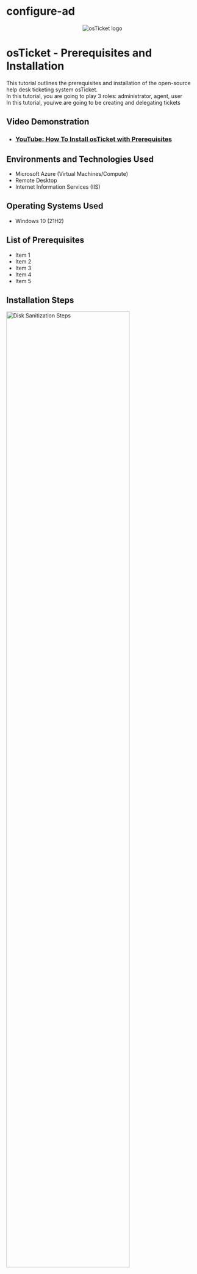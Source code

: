 # configure-ad

<p align="center">
<img src="https://i.imgur.com/Clzj7Xs.png" alt="osTicket logo"/>
</p>

<h1>osTicket - Prerequisites and Installation</h1>
This tutorial outlines the prerequisites and installation of the open-source help desk ticketing system osTicket.<br />
In this tutorial, you are going to play 3 roles:  administrator, agent, user <br>
In this tutorial, you/we are going to be creating and delegating tickets <br>

<h2>Video Demonstration</h2>

- ### [YouTube: How To Install osTicket with Prerequisites](https://www.youtube.com)

<h2>Environments and Technologies Used</h2>

- Microsoft Azure (Virtual Machines/Compute)
- Remote Desktop
- Internet Information Services (IIS)

<h2>Operating Systems Used </h2>

- Windows 10</b> (21H2)

<h2>List of Prerequisites</h2>

- Item 1
- Item 2
- Item 3
- Item 4
- Item 5

<h2>Installation Steps</h2>

<p>
<img src="https://i.imgur.com/DJmEXEB.png" height="80%" width="80%" alt="Disk Sanitization Steps"/>
</p>
<p>
<strong> SUMMARY</strong>  <br>
&nbsp;&nbsp;&nbsp;&nbsp;&nbsp;&nbsp;&nbsp;&nbsp;   <em> Instructions on how to get DC's private IP </em> <br>
<strong> Create 2 VMs (1 Window 2022 [DC-1], 1 Window 10 [Client-1]) (Use the same Resource Group and Vnet )</strong><br>
Windows 2022 - note: don't check the box under Licensing <br>
Windows 10 - DO check the box under Licensing

  
<strong> Change DC-1 NIC to static </strong><br>
&nbsp;&nbsp;&nbsp;&nbsp;  1) Go to the Virtual Machine's page <br>
2) Right click the name of your Windows 2022 DC-1 and open it in a new tab <br>
3) In the sidebar under "Networking" click "Network settings" (1) and then Click "IP configurations" (2) <br>
![1 - put 2 red recs](https://github.com/jaysixco/configure-ad/assets/160427311/cdf031c9-aded-4db5-a705-ea40688a515c)
<br>
4) Scroll down and click "ipconfig1" (1), then click "Static" (2), and then click "Save" (3) <br>
![2 - 3 red recs - ip, static, save](https://github.com/jaysixco/configure-ad/assets/160427311/66dc1505-5820-43f1-8521-77edd06a4d3f) <br>



<strong> Log in to DC-1's firewall (hint: type) and enable ICMPv4 traffic  </strong><br>
1) Log in to Windows 2022 VM through Remote Desktop <br>
- (copy and paste the instructions from monitoring traffic draft)
2) Type "firewall" in the start menu search bar
3) Click option with 'Advanced Security' <br>
<img width="960" alt="1" src="https://github.com/jaysixco/configure-ad/assets/160427311/6da63887-66cf-4881-a468-91e719fd54ea"> <br>
4) Click "Inbound Rules" (1), then scroll right until you are able see and click the "Protocol" tab (2) <br>
<img width="785" alt="2" src="https://github.com/jaysixco/configure-ad/assets/160427311/1d8d84fc-7469-443f-942b-c57e986095c2"> <br>
5) Scroll back to the left and, while holding down the Shift key on your keyboard, click these two "Core Networking Diagnostics" (1), then click "Enable Rule" (2) <br>
<img width="785" alt="3" src="https://github.com/jaysixco/configure-ad/assets/160427311/519678c6-983a-4b4e-b652-9f4303db229e"> <br>


<strong> Log in to Client-1 and ping DC-1's private IP address to see if it worked  </strong><br>
&nbsp;&nbsp;&nbsp;&nbsp;&nbsp;&nbsp;&nbsp;&nbsp;   <em> Instructions on how to get DC's private IP <br>
1) Start at Virtual Machines homepage <br>
2) Right click name of Window's 2022 VM and open it in a new tab <br>
3) Scroll down <br>
4) Under header called "Networking" you will see a number next to "Private IP address" <br>
5) Copy that number <br>
6) Remote Desktop your way into Client-1 <br>
7) Open command prompt <br>
8) Type "ping" and then paste the Private IP address you copied <br>
9) If it worked, you should see the word "Reply" repeated a few times like this: </em> <br>
<img width="960" alt="ping worked" src="https://github.com/jaysixco/configure-ad/assets/160427311/59817a5c-d136-4890-886b-a99891dec9b4">


<strong> DC-1 (windows 2022 VM) </strong>  
<strong> Install ADDS + setup forest </strong><br>
<strong>&nbsp;&nbsp;&nbsp;&nbsp;   Install ADDS </strong> = On the Service Manager page, click "Add roles and features" </strong><br>
<img width="960" alt="Capture" src="https://github.com/jaysixco/configure-ad/assets/160427311/86f64b1b-abfc-435f-a5ee-8e7135ec307e">
<br>
Keep clicking "Next>" button until you get to "Server Roles" tab (following screen). Click the box next to "Active Directory Domain Services" <br>
<img width="588" alt="Capture" src="https://github.com/jaysixco/configure-ad/assets/160427311/828837cc-8ec0-47f0-b7fc-2af4be09d846">
<br>
After you click the box next to "Active Directory Domain Services", this box will pop up (see screenshot below). Just click "Add Features" <br>
<img width="313" alt="Capture - Add Features" src="https://github.com/jaysixco/configure-ad/assets/160427311/5d63572e-eeb2-4df5-8d3f-d7c03914a40a">
<br>
After that, just keep clicking "Next" until you get to the "Confirmation" tab (see screenshot). Click "Install". Then after it installs, click "Close". <br>
<img width="590" alt="1" src="https://github.com/jaysixco/configure-ad/assets/160427311/b01ac33d-db0d-4c71-8f96-71d3caae2362">
<br>
<br>
<strong> Set up new forest </strong> = On the Service manager page, click the flag and triangle with an exclamation point  in it (1), then click "Promote this server to a domain controller"(2)> <br> 
<img width="956" alt="1" src="https://github.com/jaysixco/configure-ad/assets/160427311/02c4c4b6-160d-4a81-813e-83bebf39c861">
<br>


Click "Add a new forest" and type "mydomain.com" ><br>
<img width="572" alt="Capture2-addforest+username" src="https://github.com/jaysixco/configure-ad/assets/160427311/e043bf1e-0909-4b6f-acc0-6b3faf4153cc">


<br>

Create a password >  <br>
<img width="574" alt="Capture3-password" src="https://github.com/jaysixco/configure-ad/assets/160427311/a3c31e70-009d-47b6-b403-d16e0daf85e6">

<br>
<strong> Keep clicking "Next>" button until you get to the "Prerequisites Check" page. Then click "Install" button. After it installs, it will automatically log you out. </strong><br>
<strong> <em>If you try to log back in to DC-1 (Windows 2022 VM) with "labuser" as the username, it won't work. You have to log back in as "mydomain.com\labuser" in the username. You can still log in with the same password you used for "labuser" (ie. if your password was "Abc123" for username "labuser", the password is still "Abc123" for username "mydomain.com\labuser). </em></strong><br>
1) Start at DC-1 (Window 2022 VM) homepage <br>
2) Copy the Public IP address <br>
3) Open Remote Desktop Login page <br>
4) Paste the Public IP address, then click enter.
5) Click "More choices", then click "Use a different account"<br>
5) For the username, type "mydomain.com\labuser and type the same password you created for the VM <br>
<br>
<strong> Create an Admin account and a place to store all the users we'll create later  </strong><br>
1) Now that you're in to DC-1 (window 2022 VM), type "Active Directory"in Start Menu search box (1) and then cllick "Active Directory Users and Computers (ADUC)" (2) <br>
<img width="960" alt="Capture - ADUC" src="https://github.com/jaysixco/configure-ad/assets/160427311/b947408d-dde2-4fdd-9b40-57cb426ec615">
<br>

<strong> Create an Organizational Unit (OU) called “_EMPLOYEES”  </strong><br>
1) Right click "mydomain.com" <br>
2) Hover mouse over "New" <br>
3) Click "Organizational Unit"
4) Type "_EMPLOYEES" (Underscore not mandatory in '_EMPLOYEES') <br>
<img width="565" alt="Capture - OU" src="https://github.com/jaysixco/configure-ad/assets/160427311/d7c7cb8d-4d7c-40f7-bdd2-12d5f3374e75">
<br>

<strong> Create a new OU named “_ADMINS”  </strong><br>
1) Right click "mydomain.com" <br>
2) New > Organizational Unit <br>
3) type "_ADMINS" <br>
<br>

<strong> Create a new employee named “Jane Doe” (same password) with the username of “jane_admin”  </strong><br>
1) Right click '_ADMINS', hover mouse over "New", then click "User" <br>
<img width="565" alt="1" src="https://github.com/jaysixco/configure-ad/assets/160427311/bbf620b3-088d-43f6-ac1c-660895940107"> <br>
2) For "First name:" type "Jane" <br>
   For "Last name:" type "Doe" <br>
   For "User logon name:" Type "jane_admin"
   Then click "Next>" button<br>
<img width="328" alt="2" src="https://github.com/jaysixco/configure-ad/assets/160427311/a4dbca4e-232c-4eff-85d5-a45d56602ab3"> <br>
3) Create a password (you can use the same one that you created for the VMs)
4) Make sure the only box that is checked is "Password never expires", then click "Next>" <br>
<img width="328" alt="3" src="https://github.com/jaysixco/configure-ad/assets/160427311/aecf2c58-f81b-4e18-8193-6616a8bb248c"> <br>
5) On the page after this, click "Finish"<br>
<br>

<strong> DON'T FORGET to make jane_admin a “Domain Admin” (just because her name is in the Admin folder doesn't mean she's actually an Admin yet)   </strong><br>
<br>

<strong> Add jane_admin to the “Domain Admins” Security Group  </strong><br>
1) Double click "Admins" <br>
2) Right click "jane_admin" <br>
3) Click "Properties" <br>
4) Click "Member Of" tab <br>
5) Click "Add"
6) Type "domain" <br>
7) Click "Check names" <br>
8) Click "Domain Admins" <br>
9) Click following button sequence: "Ok","Ok","Apply","Ok" <br>
<br>

<strong> Log out/close the Remote Desktop connection to DC-1 and log back in as “mydomain.com\jane_admin”  </strong>
1) Open command prompt (type "cmd" in Start menu)
2) Type "logoff" and then press enter to log out
3) Copy DC-1's Public IP address, if you don't have it already <br>
4) Open Remote Desktop Login page (type "Remote Desktop" in Start menu <br>
5) Paste the Public IP address, then click enter.
6) Click "More choices", then click "Use a different account"<br>
5) For the username, type "mydomain.com\jane_admin" and type the same password you created for the VM <br>

<strong> Use jane_admin as your admin account from now on  </strong>

<strong> Now we'll be dealing with Client-1  </strong><br>

<strong> CLIENT-1 (windows 10 VM) </strong> <br>
<strong> Starting in Azure, go to DNS server and make it DC-1's private IP </strong> <br>
&nbsp;&nbsp;&nbsp;&nbsp;   Get DC's Private IP address first <br>
&nbsp;&nbsp;&nbsp;&nbsp;&nbsp;&nbsp;&nbsp;&nbsp;    Click DC-1 > Scroll down until you see "Private IP address" <br>   
1) Go to Azure's Virtual machine page
2) Right click Client-1 (window 10 Vm) and open it in a new tab
3) Under "Networking" on left hand side, click "Network settings" (1) and then Click "Network Interface" (2) <br>
![2](https://github.com/jaysixco/configure-ad/assets/160427311/3ea657a0-0262-47fc-932f-be8243511f63)
5) Click "DNS servers" (1), click "Custom" (2), paste DC-1's (2022 VM) private IP address in the box (3), and then click "Save"<br>
![3](https://github.com/jaysixco/configure-ad/assets/160427311/c71b4a54-869e-4571-9a36-6ef2d729992b)

&nbsp;&nbsp;&nbsp;&nbsp;   <strong> Go to Client-1 (Windows 10 VM) page and hit restart. Wait until it says the VM has been successfully restarted. </strong> <br>

&nbsp;&nbsp;&nbsp;&nbsp;   <strong> Now, log back in through Remote Desktop as labuser </strong> (remember, we haven't joined it to any domain yet)

<strong> In Client-1 (Window 10 VM) rename the PC as mydomain.com\jane_admin </strong><br>
1) Right click the start button <br>
2) Click "Systems" <br>
3) Scroll down <br>
4) Click "Rename this PC (advanced)" <br>
5) Click "Change" <br>
6) Click circle next to "Domain" <br>
7) Type "mydomain.com" and click "Ok" <br>
8) Then in the page that appears type for username:"mydomain.com\jane_admin" and whatever password you want (should probably use the same password you've been using for other parts) <br>
9) A box will pop up telling you that you must restart Client-1 Vm in order to apply the changes. Just click "Ok".
10) There should also be a pop-up (you might have to minimize other screens to see it) that asks if you want to Restart Now or Later. Click the button that says "Restart Now"
<br>

<strong> Remote Desktop for non-administrative users on Client-1 </strong> <br>
1) Remote Desktop your way back in to Client-1 as mydomain.com\jane_admin and open system properties (right click Start button > Click "System") <br>
2) Click “Remote Desktop” <br>
3) Click “Select users that can remotely access this PC” <br>
4) Click “Add” <br>
5) Type “domain users”, click </strong> "Check Names"
6) There might be a popup asking for credentials. Just type "mydomain.com\jane_admin" for the username and whatever password you created then click "Ok". On the page after that, click "OK" as well.

<strong> Create a bunch of additional users and attempt to log into Client-1 with one of the users </strong><br>
1) Log in to DC-1 as jane_admin
2) Open PowerShell_ise as an administrator (type Powershell in start menu search bar, right click "Windows Powershell ISE"(1) > Click "Run as administrator"(2) <br>
 <img width="960" alt="1" src="https://github.com/jaysixco/configure-ad/assets/160427311/c6ac6161-d01a-4ac0-91fe-92fa37c89912"> <br>
2a) If you're asked whether you want to allow this app to make changes to your device, click "Yes'
<br>
3) Open this link (https://github.com/joshmadakor1/AD_PS/blob/master/Generate-Names-Create-Users.ps1) in a new tab then click "Raw" (screenshot below) 
<br>
<img width="960" alt="Capture - Click Raw" src="https://github.com/jaysixco/configure-ad/assets/160427311/0891ba73-964d-4479-bc91-6e08c6055411">
<br>
4) Copy all the "Raw" content (ctrl + A, then ctrl + C), then go back to the Powershell Ise homepage (see screenshot below). <br>
5) Click "New File" (screenshot below, letter A). <br>
6) Click anywhere in the white section and press "ctrl + V" to Paste. <br>
7) Click the green play button to run the script (screenshot below, letter B)
<br>
<img width="854" alt="Capture - ctrl + V, New Script, Run Script" src="https://github.com/jaysixco/configure-ad/assets/160427311/31f27fbd-6c3b-47b7-8751-682adbb25135">
<br>
8) After you click the play button (screenshot above), a bunch of accounts will start generating
9) Type "Active Directory" in the start menu and click "Active Directory Users and Computers"
10) Click "mydomain.com" and then "_EMPLOYEES". You will see that all the accounts being generated are held here. <em>Example below </em>
<br>
<img width="565" alt="Capture - Users created" src="https://github.com/jaysixco/configure-ad/assets/160427311/352e9fef-cf56-4b6e-8eac-8956c6b9d500">
<br>

<strong> Log in to Client-1 with one of the accounts </strong><br>
In the screenshot above, we can see that one of the account names is "bapa.mop" so we will use it for our example. <br>
Log out of Client-1. Log back in through Remote Desktop. Click //"Use a different account"// (see first screenshot)
The username is "bapa.mop" (no "mydomain.com" required). 
If you noticed, because of the script all the accounts have the same password as password (see screenshot above<br>
<br>
<strong> Finish. </strong>

<p>
  <em>Steps above are accurate. Are able to complete with steps above. All that is left to do is slight formatting.</em>
</p>
<br>
<br>
<br>
<br>
<br>
<br>
<br>
<br>
<br>
<br>
<br>
<br>
<br>
<br>
<br>
<br>
<br>
<br>
<strong> SUMMARY):</strong>  <br>
&nbsp;&nbsp;&nbsp;&nbsp;&nbsp;&nbsp;&nbsp;&nbsp;   <em> Instructions on how to get DC's private IP </em> <br>
<strong> Create 2 VMs (1 Window 2022 [DC-1], 1 Window 10 [Client-1]) (Use the same Resource Group and Vnet )</strong>

  
<strong> Change DC-1 NIC to static </strong><br>
&nbsp;&nbsp;&nbsp;&nbsp;  DC-1 > In the sidebar under "Networking" click "Network settings" > click IP configurations > scroll down and click ipconfig > click static > Save


<strong> Login to DC-1's firewall (hint: type) and enable ICMPv4 traffic  </strong><br>
&nbsp;&nbsp;&nbsp;&nbsp;  Enable - Start menu > type firewall > click option with 'Advanced Security' > Inbound Rules > widen screen so you can see Protocol tab > 
&nbsp;&nbsp;&nbsp;&nbsp;  right click ICMPv4EchoRequests > Enable rule (there's two enable both of them in turn)

<strong> Login to Client-1 and ping DC-1 to see if it worked  </strong><br>
&nbsp;&nbsp;&nbsp;&nbsp;&nbsp;&nbsp;&nbsp;&nbsp;   <em> Instructions on how to get DC's private IP </em>
<img width="960" alt="ping worked" src="https://github.com/jaysixco/configure-ad/assets/160427311/59817a5c-d136-4890-886b-a99891dec9b4">


<strong> DC-1 </strong>  
<strong> Install ADDS + setup forest </strong><br>
<strong>&nbsp;&nbsp;&nbsp;&nbsp;   Install ADDS </strong> = Service Manager > 'Add roles and features' </strong><br>
<img width="960" alt="Capture" src="https://github.com/jaysixco/configure-ad/assets/160427311/86f64b1b-abfc-435f-a5ee-8e7135ec307e">
<br>
Keep clicking "Next>" button until you get to "Server Roles" tab (following screen). Click the box next to "Active Directory Domain Services" <br>
<img width="588" alt="Capture" src="https://github.com/jaysixco/configure-ad/assets/160427311/828837cc-8ec0-47f0-b7fc-2af4be09d846">
<br>
After you click the box next to "Active Directory Domain Services", this box will pop up (see screenshot below). Just click "Add Features" <br>
<img width="313" alt="Capture - Add Features" src="https://github.com/jaysixco/configure-ad/assets/160427311/5d63572e-eeb2-4df5-8d3f-d7c03914a40a">
<br>
After that, just keep clicking "Next" until you get to the "Features" tab (<em>add screenshot later</em>) Click Install. Then after it installs, click "Close".
<br>
<br>
<strong>&nbsp;&nbsp;&nbsp;&nbsp;   Set up new forest </strong> = Service manager > look at upper right on the left side of the word 'manage'; should see what looks like a flag and a triangle with an exclamation point in it, click it > <br> 
<img width="960" alt="Capture-flagexclamation" src="https://github.com/jaysixco/configure-ad/assets/160427311/332bade1-9d4a-4ca8-b582-a198b17bfb73">
>

<br>

Promote > <br>
<img width="960" alt="Capture1-promote" src="https://github.com/jaysixco/configure-ad/assets/160427311/781927ea-eb90-4e9b-a39c-d1c089470f88">
<br>


Click "Add a new forest" and type "mydomain.com" ><br>
<img width="572" alt="Capture2-addforest+username" src="https://github.com/jaysixco/configure-ad/assets/160427311/e043bf1e-0909-4b6f-acc0-6b3faf4153cc">


<br>

Create a password >  <br>
<img width="574" alt="Capture3-password" src="https://github.com/jaysixco/configure-ad/assets/160427311/a3c31e70-009d-47b6-b403-d16e0daf85e6">

<br>
<strong> Keep clicking "Next>" button until you can't anymore. Then click "Install" button. Wait. After it installs, it will automatically log you out. </strong><br>
<strong> If you try to log back in with "labuser" as the username, it won't work. You have to log back in as "mydomain.com\labuser" in the username. You can still log in with the same password you used for "labuser" (ie. if your password was "Abc123" for username "labuser", the password is still "Abc123" for username "mydomain.com\labuser).  </strong><br>
<br>

<strong> Create an Admin account and a place to store all the users we'll create later  </strong><br>
<strong> Log in to DC-1. Type "Active Directory"in Start Menu search box (//edit screenshot later, put red rectangle around the start menu search box and Active Dicrectory//) and click "Active Directory Users and Computers (ADUC)" > </strong><br>
<img width="960" alt="Capture - ADUC" src="https://github.com/jaysixco/configure-ad/assets/160427311/b947408d-dde2-4fdd-9b40-57cb426ec615">
<br>

<strong> Create an Organizational Unit (OU) called “_EMPLOYEES”  </strong><br>
&nbsp;&nbsp;&nbsp;&nbsp;  Right click "mydomain.com" > Hover mouse over "New" > Click "Organizational Unit" > (Underscore not mandatory in '_EMPLOYEES', but done for the lab) <br>
<img width="565" alt="Capture - OU" src="https://github.com/jaysixco/configure-ad/assets/160427311/d7c7cb8d-4d7c-40f7-bdd2-12d5f3374e75">
<br>

<strong> Create a new OU named “_ADMINS”  </strong><br>
&nbsp;&nbsp;&nbsp;&nbsp;  Right click "mydomain.com" > New > Organizational Unit > type "_ADMINS" <br>
<br>

<strong> Create a new employee named “Jane Doe” (same password) with the username of “jane_admin”  </strong><br>
&nbsp;&nbsp;&nbsp;&nbsp;  Right click '_ADMINS' > New > User <br>
<br>

<strong> DON'T FORGET to make jane_admin a “Domain Admin” (just because her name is in the Admin folder doesn't mean she's actually an Admin yet)   </strong><br>
Possible screenshot
<br>

<strong> Add jane_admin to the “Domain Admins” Security Group  </strong><br>
&nbsp;&nbsp;&nbsp;&nbsp;  Double click "Admins" > Right click "jane_admin" > Click "Properties" > Click "Member Of" tab > Type "domain" > Click "Check names" > Click "Domain Admins" > Click following button sequence: "Ok","Ok","Apply","Ok" <br>
<br>

<strong> Log out/close the Remote Desktop connection to DC-1 and log back in as “mydomain.com\jane_admin”  </strong>

<strong> Use jane_admin as your admin account from now on  </strong>

<strong> Now we'll be dealing with Client-1  </strong><br>

<strong> CLIENT-1 </strong> <br>
<strong> Starting in Azure, go to DNS server and make it DC-1's private IP </strong> <br>
&nbsp;&nbsp;&nbsp;&nbsp;   Get DC's Private IP address first <br>
&nbsp;&nbsp;&nbsp;&nbsp;&nbsp;&nbsp;&nbsp;&nbsp;    Click DC-1 > Scroll down until you see "Private IP address" <br>   
&nbsp;&nbsp;&nbsp;&nbsp;   Go to Client-1 > Networking > Network Interface > DNS servers > Custom > Paste DC-1's Private IP > Save <br>
&nbsp;&nbsp;&nbsp;&nbsp;   <strong> Hit restart </strong> so it logs you out of Client-1 remote desktop <br>
&nbsp;&nbsp;&nbsp;&nbsp;   <strong> Log back in as labuser </strong> (remember, we haven't joined it to any domain yet)

<strong> Rename the PC as mydomain.com\jane_admin </strong><br>
&nbsp;&nbsp;&nbsp;&nbsp;   Right click the start button >  Click "Systems" > Scroll down > Click "Rename this Pc (advanced)" > Click "Change" > Click circle next to "Domain" > Type "mydomain.com" > then, username:mydomain.com\jane_admin + password:J~S~2 <br>
<br>

<strong> Remote Desktop for non-administrative users on Client-1 </strong> <br>
&nbsp;&nbsp;&nbsp;&nbsp;   <strong> Log into </strong> Client-1 as mydomain.com\jane_admin and open system properties (right click Start button > Click "System") (see screenshot) <br>
&nbsp;&nbsp;&nbsp;&nbsp;   <strong> Click </strong> “Remote Desktop” <br>
&nbsp;&nbsp;&nbsp;&nbsp;   <strong> Click </strong> “Select users that can remotely access this PC” <br>
&nbsp;&nbsp;&nbsp;&nbsp;   <strong> Click </strong> “Add” <br>
&nbsp;&nbsp;&nbsp;&nbsp;   <strong> Type </strong>  “domain users”, click </strong> "Check Names", then click "Ok" (see first screenshot). On the page after that, click "OK" as well (see second screenshot) 
//Put the screenshots side by side

<strong> Create a bunch of additional users and attempt to log into Client-1 with one of the users </strong><br>
1) Log in to DC-1 as jane_admin (see screenshot)
2) Open PowerShell_ise as an administrator (type Powershell in start menu search bar, right click "Windows Powershell ISE" > Click "Run as administrator" <br>
   //Get a better screenshot <br> 
   //Put a rectangle around start menu search bar, circle with arrow pointing to "Windows Powershell ISE", and have the screenshot capture "Run as administrator" as well
<img width="625" alt="Capture - Powershell ISE admin" src="https://github.com/jaysixco/configure-ad/assets/160427311/e3e2aabe-786f-423d-a26c-1869817dcea5">
<br>
Open link (https://github.com/joshmadakor1/AD_PS/blob/master/Generate-Names-Create-Users.ps1) in a new tab then click "Raw" (screenshot below) 
<br>
<img width="960" alt="Capture - Click Raw" src="https://github.com/jaysixco/configure-ad/assets/160427311/0891ba73-964d-4479-bc91-6e08c6055411">
<br>
Copy all the "Raw" content (ctrl + A, then ctrl + C), then go back to the Powershell Ise homepage (see screenshot below). <br>
Click "New File" (screenshot below, letter A). <br>
Click anywhere in the white section and press "ctrl + V" to Paste. <br>
Click the green play button to run the script (screenshot below, letter B)
<br>
<img width="854" alt="Capture - ctrl + V, New Script, Run Script" src="https://github.com/jaysixco/configure-ad/assets/160427311/31f27fbd-6c3b-47b7-8751-682adbb25135">
<br>
After you click the play button (screenshot above), a bunch of accounts will start generating in the "_EMPLOYEES" organization unit (see screenshot below)
<br>
<img width="565" alt="Capture - Users created" src="https://github.com/jaysixco/configure-ad/assets/160427311/352e9fef-cf56-4b6e-8eac-8956c6b9d500">
<br>

<strong> Log in to Client-1 with one of the accounts </strong><br>
In the screenshot above, we can see that one of the account names is "bapa.mop" so we will use it for our example. <br>
Log out of Client-1. Log back in through Remote Desktop. Click //"Use a different account"// (see first screenshot)
The username is "bapa.mop" (no "mydomain.com" required). 
If you noticed, because of the script all the accounts have the same password as password (see screenshot above<br>
<br>
<strong> Finish. </strong>

<p>
  <em>Steps above are accurate. Are able to complete with steps above. All that is left to do is slight formatting.</em>
